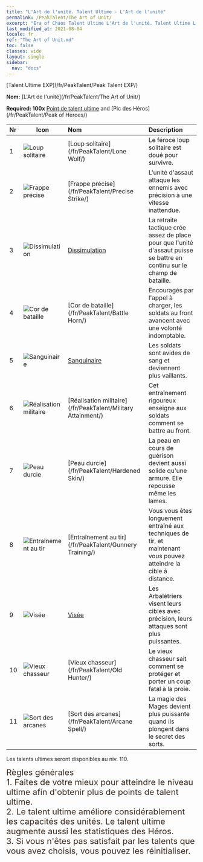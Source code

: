 ```yaml
---
title: "L'Art de l'unité. Talent Ultime - L'Art de l'unité"
permalink: /PeakTalent/The Art of Unit/
excerpt: "Era of Chaos Talent Ultime L'Art de l'unité. Talent Ultime L'Art de l'unité. L'Art de l'unité"
last_modified_at: 2021-08-04
locale: fr
ref: "The Art of Unit.md"
toc: false
classes: wide
layout: single
sidebar:
  nav: "docs"
---
```


  [Talent Ultime EXP](/fr/PeakTalent/Peak Talent EXP/)

  **Nom:** [L'Art de l'unité](/fr/PeakTalent/The Art of Unit/)

  **Required: 100x** [Point de talent ultime](/ItemsFR/con_934/) and [Pic des Héros](/fr/PeakTalent/Peak of Heroes/)

  | Nr | Icon | Nom | Description |
  |:---|------|:-----------|:-----------|
  | 1 | ![Loup solitaire](/images/pt/talent_2001.png) | [Loup solitaire](/fr/PeakTalent/Lone Wolf/) | Le féroce loup solitaire est doué pour survivre. |
  | 2 | ![Frappe précise](/images/pt/talent_2002.png) | [Frappe précise](/fr/PeakTalent/Precise Strike/) | L'unité d'assaut attaque les ennemis avec précision à une vitesse inattendue. |
  | 3 | ![Dissimulation](/images/pt/talent_2003.png) | [Dissimulation](/fr/PeakTalent/Concealment/) | La retraite tactique crée assez de place pour que l'unité d'assaut puisse se battre en continu sur le champ de bataille. |
  | 4 | ![Cor de bataille](/images/pt/talent_2004.png) | [Cor de bataille](/fr/PeakTalent/Battle Horn/) | Encouragés par l'appel à charger, les soldats au front avancent avec une volonté indomptable. |
  | 5 | ![Sanguinaire](/images/pt/talent_2005.png) | [Sanguinaire](/fr/PeakTalent/Bloodthirsty/) | Les soldats sont avides de sang et deviennent plus vaillants. |
  | 6 | ![Réalisation militaire](/images/pt/talent_2006.png) | [Réalisation militaire](/fr/PeakTalent/Military Attainment/) | Cet entraînement rigoureux enseigne aux soldats comment se battre au front. |
  | 7 | ![Peau durcie](/images/pt/talent_2007.png) | [Peau durcie](/fr/PeakTalent/Hardened Skin/) | La peau en cours de guérison devient aussi solide qu'une armure. Elle repousse même les lames. |
  | 8 | ![Entraînement au tir](/images/pt/talent_2008.png) | [Entraînement au tir](/fr/PeakTalent/Gunnery Training/) | Vous vous êtes longuement entraîné aux techniques de tir, et maintenant vous pouvez atteindre la cible à distance. |
  | 9 | ![Visée](/images/pt/talent_2009.png) | [Visée](/fr/PeakTalent/Aiming/) | Les Arbalétriers visent leurs cibles avec précision, leurs attaques sont plus puissantes. |
  | 10 | ![Vieux chasseur](/images/pt/talent_2010.png) | [Vieux chasseur](/fr/PeakTalent/Old Hunter/) | Le vieux chasseur sait comment se protéger et porter un coup fatal à la proie. |
  | 11 | ![Sort des arcanes](/images/pt/talent_2011.png) | [Sort des arcanes](/fr/PeakTalent/Arcane Spell/) | La magie des Mages devient plus puissante quand ils plongent dans le secret des sorts. |



  Les talents ultimes seront disponibles au niv. 110.

  <span style="color: #3c2a1e;font-size:22px">Règles générales</span><br/><span style="color: #3c2a1e;font-size:22px">1. Faites de votre mieux pour atteindre le niveau ultime afin d'obtenir plus de points de talent ultime. </span><br/><span style="color: #3c2a1e;font-size:22px">2. Le talent ultime améliore considérablement les capacités des unités. Le talent ultime augmente aussi les statistiques des Héros. </span><br/><span style="color: #3c2a1e;font-size:22px">3. Si vous n'êtes pas satisfait par les talents que vous avez choisis, vous pouvez les réinitialiser.</span><br/>

